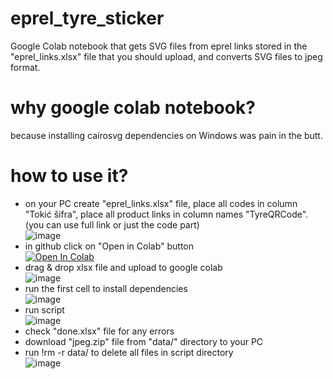 # eprel_tyre_sticker
Google Colab notebook that gets SVG files from eprel links stored in the "eprel_links.xlsx" file that you should upload, and converts SVG files to jpeg format.

# why google colab notebook?
because installing cairosvg dependencies on Windows was pain in the butt.
# how to use it?
* on your PC create "eprel_links.xlsx" file, place all codes in column "Tokić šifra", place all product links in column names "TyreQRCode". (you can use full link or just the code part)<br>
![image](https://github.com/MarkoNovi/eprel_tyre_sticker/assets/76423352/8a6ba6f0-8152-4846-8b8d-898ad065315d)
* in github click on "Open in Colab" button<br>
[![Open In Colab](https://colab.research.google.com/assets/colab-badge.svg)](https://colab.research.google.com/github/MarkoNovi/eprel_tyre_sticker/blob/main/eprel_tyre_stickers.ipynb)
* drag & drop xlsx file and upload to google colab<br>
![image](https://github.com/MarkoNovi/eprel_tyre_sticker/assets/76423352/be8b411b-50ae-4ab3-a806-3f0d807dde9e)
* run the first cell to install dependencies<br>
![image](https://github.com/MarkoNovi/eprel_tyre_sticker/assets/76423352/b7fbb7d5-6105-4741-9056-3ab0c4c7ffe5)
* run script<br>
![image](https://github.com/MarkoNovi/eprel_tyre_sticker/assets/76423352/9d7e03ab-03a6-41c1-987d-00bc23e888cd)
* check "done.xlsx" file for any errors
* download "jpeg.zip" file from "data/" directory to your PC
* run !rm -r data/ to delete all files in script directory<br>
![image](https://github.com/MarkoNovi/eprel_tyre_sticker/assets/76423352/335f8565-b7fa-46b7-ab11-0f7a71a821c1)
